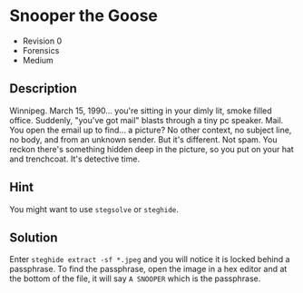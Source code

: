# Snooper the Goose
- Revision 0
- Forensics
- Medium

## Description
Winnipeg. March 15, 1990... you're sitting in your dimly lit, smoke filled office. Suddenly, "you've got mail" blasts through a tiny pc speaker. Mail. You open the email up to find... a picture? No other context, no subject line, no body, and from an unknown sender. But it's different. Not spam. You reckon there's something hidden deep in the picture, so you put on your hat and trenchcoat. It's detective time.

## Hint
You might want to use `stegsolve` or `steghide`.

## Solution
Enter `steghide extract -sf *.jpeg` and you will notice it is locked behind a passphrase. To find the passphrase, open the image in a hex editor and at the bottom of the file, it will say `A SNOOPER` which is the passphrase.
